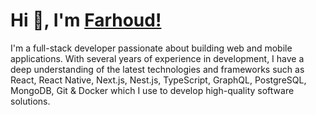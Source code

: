 # Hi 👋, I'm [Farhoud!](https://www.linkedin.com/in/farhoudshapouran/)

I'm a full-stack developer passionate about building web and mobile applications. With several years of experience in development, I have a deep understanding of the latest technologies and frameworks such as React, React Native, Next.js, Nest.js, TypeScript, GraphQL, PostgreSQL, MongoDB, Git & Docker which I use to develop high-quality software solutions.
